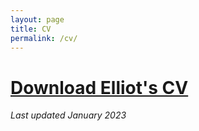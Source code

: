 ```yaml
---
layout: page
title: CV
permalink: /cv/
---
```


# [Download Elliot's CV](</assets/Elliot G Mitchell CV.pdf>)

_Last updated January 2023_